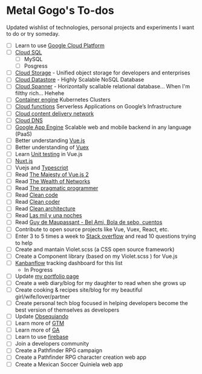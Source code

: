 # Metal Gogo's To-dos

Updated wishlist of technologies,  personal projects and experiments I want to do or try someday.

- [ ] Learn to use [Google Cloud Platform](https://cloud.google.com/)
- [ ] [Cloud SQL](https://cloud.google.com/sql/)
  - [ ] MySQL
  - [ ] Posgress
- [ ] [Cloud Storage](https://cloud.google.com/storage/) - Unified object storage for developers and enterprises
- [ ] [Cloud Datastore](https://cloud.google.com/datastore/) - Highly Scalable NoSQL Database
- [ ] [Cloud Spanner](https://cloud.google.com/spanner/) - Horizontally scallable relational database... When I'm filthy rich... Hehehe
- [ ] [Container engine](https://cloud.google.com/container-engine/) Kubernetes Clusters
- [ ] [Cloud functions](https://cloud.google.com/functions/) Serverless Applications on Google’s Infrastructure
- [ ] [Cloud content delivery network](https://cloud.google.com/cdn/)
- [ ] [Cloud DNS](https://cloud.google.com/dns/)
- [ ] [Google App Engine](https://cloud.google.com/appengine/) Scalable web and mobile backend in any language (PaaS)
- [ ] Better understanding [Vue.js](https://vuejs.org/)
- [ ] Better understanding of [Vuex](https://vuex.vuejs.org/en/)
- [ ] Learn [Unit testing](https://vuejs.org/v2/guide/unit-testing.html) in Vue.js
- [ ] [Nuxt.js](https://nuxtjs.org/)
- [ ] Vuejs and [Typescript](https://vuejs.org/v2/guide/typescript.html)
- [ ] Read [The Majesty of Vue.js 2](https://leanpub.com/vuejs2)
- [ ] Read [The Wealth of Networks](https://www.amazon.com/Wealth-Networks-Production-Transforms-Markets/dp/0300125771)
- [ ] Read [The pragmatic programmer](https://www.amazon.com/Pragmatic-Programmer-Journeyman-Master/dp/020161622X/ref=pd_sim_14_3?_encoding=UTF8&pd_rd_i=020161622X&pd_rd_r=NMAKSGQY1J40MDHQT03F&pd_rd_w=MGzOg&pd_rd_wg=ZdM2J&psc=1&refRID=NMAKSGQY1J40MDHQT03F)
- [ ] Read [Clean code](https://www.amazon.com/Clean-Code-Handbook-Software-Craftsmanship/dp/0132350882/ref=pd_bxgy_14_img_2?_encoding=UTF8&pd_rd_i=0132350882&pd_rd_r=D497NFZ4QZ6G8RX3FHDA&pd_rd_w=yTThI&pd_rd_wg=toGgu&psc=1&refRID=D497NFZ4QZ6G8RX3FHDA)
- [ ] Read [Clean coder](https://www.amazon.com/Clean-Coder-Conduct-Professional-Programmers/dp/0137081073/ref=pd_sim_14_1?_encoding=UTF8&pd_rd_i=0137081073&pd_rd_r=4E5R5K8VK9V5XDYF0G8D&pd_rd_w=50oIF&pd_rd_wg=eRhl9&psc=1&refRID=4E5R5K8VK9V5XDYF0G8D)
- [ ] Read [Clean architecture](https://www.amazon.com/Clean-Architecture-Craftsmans-Software-Structure/dp/0134494164/ref=pd_sim_14_3?_encoding=UTF8&pd_rd_i=0134494164&pd_rd_r=MGHVN5YS3K2RWG2083RY&pd_rd_w=fFEjK&pd_rd_wg=ol48O&psc=1&refRID=MGHVN5YS3K2RWG2083RY)
- [ ] Read [Las mil y una noches](https://editoresmexicanosunidos.com/las-mil-y-una-noches-seleccion-y-edicion-de-gustavo-gonzalez-gonzalez.html)
- [ ] Read [Guy de Maupassant - Bel Ami, Bola de sebo, cuentos](https://editoresmexicanosunidos.com/guy-de-maupassant-bel-ami-bola-de-sebo-cuentos.html)
- [ ] Contribute to open source projects like Vue, Vuex, React, etc.
- [ ] Enter 3 to 5 times a week to [Stack overflow](stackoverflow.com) and read 10 questions trying to help
- [ ] Create and mantain Violet.scss (a CSS open source framework)
- [ ] Create a Component library (based on my Violet.scss ) for Vue.js
- [ ] [Kanbanflow](https://kanbanflow.com/) tracking dashboard for this list
  - In Progress 
- [ ] Update [my portfolio page](http://metal-gogo.github.io/resume/)
- [ ] Create a web diary/blog for my daughter to read when she grows up
- [ ] Create cooking & recipes site/blog for my beautiful girl/wife/lover/partner
- [ ] Create personal tech blog focused in helping developers become the best version of themselves as developers
- [ ] Update [Obsequiando](http://obsequiando.com/)
- [ ] Learn more of [GTM](https://www.google.com/analytics/tag-manager/)
- [ ] Learn more of [GA](https://www.google.com/analytics/analytics/)
- [ ] Learn to use [firebase](https://firebase.google.com/)
- [ ] Join a developers community
- [ ] Create a Pathfinder RPG campaign
- [ ] Create a Pathfinder RPG character creation web app
- [ ] Create a Mexican Soccer Quiniela web app
